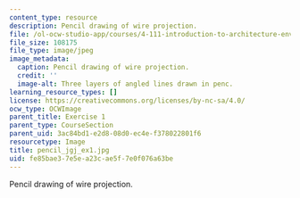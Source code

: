 ```yaml
---
content_type: resource
description: Pencil drawing of wire projection.
file: /ol-ocw-studio-app/courses/4-111-introduction-to-architecture-environmental-design-spring-2014/fe85bae37e5ea23cae5f7e0f076a63be_pencil_jgj_ex1.jpg
file_size: 108175
file_type: image/jpeg
image_metadata:
  caption: Pencil drawing of wire projection.
  credit: ''
  image-alt: Three layers of angled lines drawn in penc.
learning_resource_types: []
license: https://creativecommons.org/licenses/by-nc-sa/4.0/
ocw_type: OCWImage
parent_title: Exercise 1
parent_type: CourseSection
parent_uid: 3ac84bd1-e2d8-08d0-ec4e-f378022801f6
resourcetype: Image
title: pencil_jgj_ex1.jpg
uid: fe85bae3-7e5e-a23c-ae5f-7e0f076a63be
---
```

Pencil drawing of wire projection.